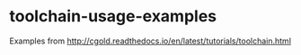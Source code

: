 # toolchain-usage-examples
Examples from http://cgold.readthedocs.io/en/latest/tutorials/toolchain.html
